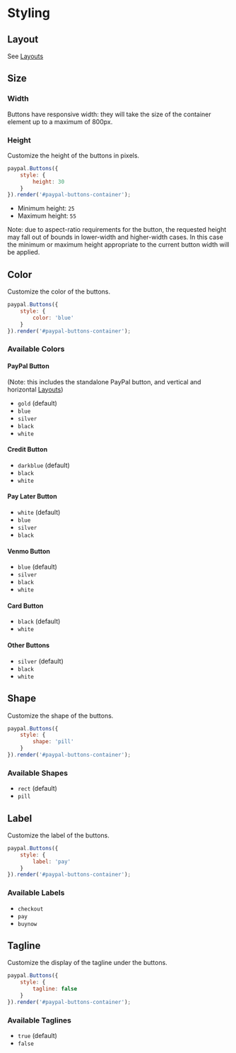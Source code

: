 # Styling

## Layout

See [Layouts](./layouts.md)

## Size

### Width

Buttons have responsive width: they will take the size of the container element up to a maximum of 800px.

### Height

Customize the height of the buttons in pixels.

```javascript
paypal.Buttons({
    style: {
        height: 30
    }
}).render('#paypal-buttons-container');
```

- Minimum height: `25`
- Maximum height: `55`

Note: due to aspect-ratio requirements for the button, the requested height may fall out of bounds in lower-width and higher-width cases. In this case the minimum or maximum height appropriate to the current button width will be applied.

## Color

Customize the color of the buttons.

```javascript
paypal.Buttons({
    style: {
        color: 'blue'
    }
}).render('#paypal-buttons-container');
```

### Available Colors

#### PayPal Button

(Note: this includes the standalone PayPal button, and vertical and horizontal [Layouts](./layouts.md))

- `gold` (default)
- `blue`
- `silver`
- `black`
- `white`

#### Credit Button

- `darkblue` (default)
- `black`
- `white`

#### Pay Later Button

- `white` (default)
- `blue`
- `silver`
- `black`

#### Venmo Button

- `blue` (default)
- `silver`
- `black`
- `white`

#### Card Button

- `black` (default)
- `white`

#### Other Buttons

- `silver` (default)
- `black`
- `white`

## Shape

Customize the shape of the buttons.

```javascript
paypal.Buttons({
    style: {
        shape: 'pill'
    }
}).render('#paypal-buttons-container');
```

### Available Shapes

- `rect` (default)
- `pill`

## Label

Customize the label of the buttons.

```javascript
paypal.Buttons({
    style: {
        label: 'pay'
    }
}).render('#paypal-buttons-container');
```

### Available Labels

- `checkout`
- `pay`
- `buynow`

## Tagline

Customize the display of the tagline under the buttons.

```javascript
paypal.Buttons({
    style: {
        tagline: false
    }
}).render('#paypal-buttons-container');
```

### Available Taglines

- `true` (default)
- `false`
